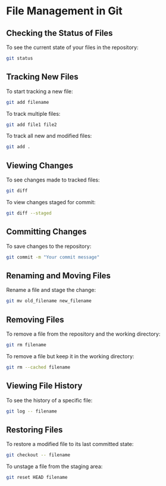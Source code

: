 # File Management in Git

## Checking the Status of Files
To see the current state of your files in the repository:
```sh
git status
```

## Tracking New Files
To start tracking a new file:
```sh
git add filename
```
To track multiple files:
```sh
git add file1 file2
```
To track all new and modified files:
```sh
git add .
```

## Viewing Changes
To see changes made to tracked files:
```sh
git diff
```
To view changes staged for commit:
```sh
git diff --staged
```

## Committing Changes
To save changes to the repository:
```sh
git commit -m "Your commit message"
```

## Renaming and Moving Files
Rename a file and stage the change:
```sh
git mv old_filename new_filename
```

## Removing Files
To remove a file from the repository and the working directory:
```sh
git rm filename
```
To remove a file but keep it in the working directory:
```sh
git rm --cached filename
```

## Viewing File History
To see the history of a specific file:
```sh
git log -- filename
```

## Restoring Files
To restore a modified file to its last committed state:
```sh
git checkout -- filename
```
To unstage a file from the staging area:
```sh
git reset HEAD filename
```